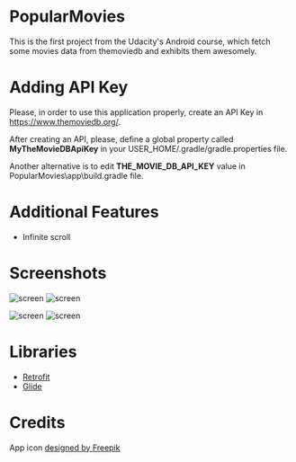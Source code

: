 # PopularMovies
This is the first project from the Udacity's Android course, which fetch some movies data from themoviedb and exhibits them awesomely.

# Adding API Key
Please, in order to use this application properly, create an API Key in https://www.themoviedb.org/.

After creating an API, please, define a global property called <b>MyTheMovieDBApiKey</b> in your USER_HOME/.gradle/gradle.properties file.

Another alternative is to edit <b>THE_MOVIE_DB_API_KEY</b> value in PopularMovies\app\build.gradle file.

# Additional Features
* Infinite scroll

# Screenshots
![screen](../master/readme_images/1.png) ![screen](../master/readme_images/2.png)

![screen](../master/readme_images/3.png) ![screen](../master/readme_images/4.png)

# Libraries
* [Retrofit](https://github.com/square/retrofit)
* [Glide](https://github.com/bumptech/glide)

# Credits
App icon [designed by Freepik](http://www.freepik.com/free-vector/cinema-pack_762413.htm)
